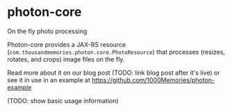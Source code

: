 photon-core
===========

On the fly photo processing

Photon-core provides a JAX-RS resource (`com.thousandmemories.photon.core.PhotoResource`) that processes (resizes, rotates, and crops) image files on the fly.

Read more about it on our blog post (TODO: link blog post after it's live) or see it in use in an example at https://github.com/1000Memories/photon-example

(TODO: show basic usage information)
